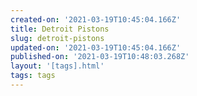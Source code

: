 ```yaml
---
created-on: '2021-03-19T10:45:04.166Z'
title: Detroit Pistons
slug: detroit-pistons
updated-on: '2021-03-19T10:45:04.166Z'
published-on: '2021-03-19T10:48:03.268Z'
layout: '[tags].html'
tags: tags
---
```



